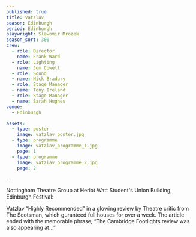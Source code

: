 ```yaml
---
published: true
title: Vatzlav
season: Edinburgh
period: Edinburgh
playwright: Slawomir Mrozek
season_sort: 300
crew:
  - role: Director
    name: Frank Ward
  - role: Lighting
    name: Jom Cowell
  - role: Sound
  - name: Nick Bradury
  - role: Stage Manager
  - name: Tony Ireland
  - role: Stage Manager
  - name: Sarah Hughes
venue:
  - Edinburgh

assets:
  - type: poster
    image: vatzlav_poster.jpg
  - type: programme
    image: vatzlav_programme_1.jpg
    page: 1
  - type: programme
    image: vatzlav_programme_2.jpg
    page: 2

---
```



Nottingham Theatre Group at Heriot Watt Student's Union Building, Edinburgh Festival:

Vatzlav “Highly Recommended” in a glowing review by Theatre critic from The Scotsman, which guranteed full houses for over a week. The article ended with the memorable phrase, “The Cambridge Footlights review was also appearing at…”
